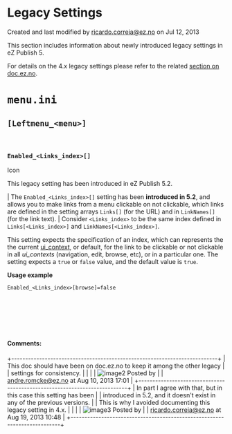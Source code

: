 Legacy Settings
===============

Created and last modified by <ricardo.correia@ez.no> on Jul 12, 2013

This section includes information about newly introduced legacy settings
in eZ Publish 5.

For details on the 4.x legacy settings please refer to the related
[section on
doc.ez.no](http://doc.ez.no/eZ-Publish/Technical-manual/4.x/Reference/Configuration-files/).

`menu.ini`
==========

`[Leftmenu_<menu>]`
-------------------

 

### `Enabled_<Links_index>[]`

Icon

This legacy setting has been introduced in eZ Publish 5.2.

| The `Enabled_<Links_index>[]` setting has been **introduced in 5.2**,
and allows you to make links from a menu clickable on not clickable,
which links are defined in the setting arrays `Links[]` (for the URL)
and in `LinkNames[]` (for the link text). | Consider `<Links_index>` to
be the same index defined in `Links[<Links_index>]` and
`LinkNames[<Links_index>]`.

This setting expects the specification of an index, which can represents
the the current
[ui\_context](http://doc.ez.no/eZ-Publish/Technical-manual/4.7/Templates/The-pagelayout/Variables-in-pagelayout),
or default, for the link to be clickable or not clickable in all
*ui\_contexts* (navigation, edit, browse, etc), or in a particular one.
The setting expects a `true` or `false` value, and the default value is
`true`.

**Usage example**

``` {.sourceCode .theme:}
Enabled_<Links_index>[browse]=false
```

 

 

 

#### Comments:

+--------------------------------------------------------------------------+
| This doc should have been on doc.ez.no to keep it among the other legacy |
| settings for consistency.                                                |
|                                                                          |
| ![image2](images/icons/contenttypes/comment_16.png) Posted by            |
| <andre.romcke@ez.no> at Aug 10, 2013 17:01                               |
+--------------------------------------------------------------------------+
| In part I agree with that, but in this case this setting has been        |
| introduced in 5.2, and it doesn't exist in any of the previous versions. |
| This is why I avoided documenting this legacy setting in 4.x.            |
|                                                                          |
| ![image3](images/icons/contenttypes/comment_16.png) Posted by            |
| <ricardo.correia@ez.no> at Aug 19, 2013 10:48                            |
+--------------------------------------------------------------------------+


